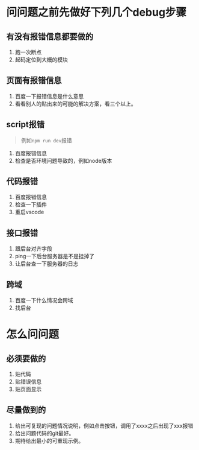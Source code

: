 

# 问问题之前先做好下列几个debug步骤

## 有没有报错信息都要做的

1. 跑一次断点
2. 起码定位到大概的模块

## 页面有报错信息

1. 百度一下报错信息是什么意思
2. 看看别人的贴出来的可能的解决方案，看三个以上。

## script报错
> 例如`npm run dev`报错

1. 百度报错信息
2. 检查是否环境问题导致的，例如node版本

## 代码报错

1. 百度报错信息
2. 检查一下插件
3. 重启vscode

## 接口报错

1. 跟后台对齐字段
2. ping一下后台服务器是不是挂掉了
3. 让后台查一下服务器的日志

## 跨域

1. 百度一下什么情况会跨域
2. 找后台

# 怎么问问题

## 必须要做的

1. 贴代码
2. 贴错误信息
3. 贴页面显示

## 尽量做到的

1. 给出可复现的问题情况说明，例如点击按钮，调用了xxxx之后出现了xxx报错
2. 给出问题代码的git最好。
3. 期待给出最小的可重现示例。